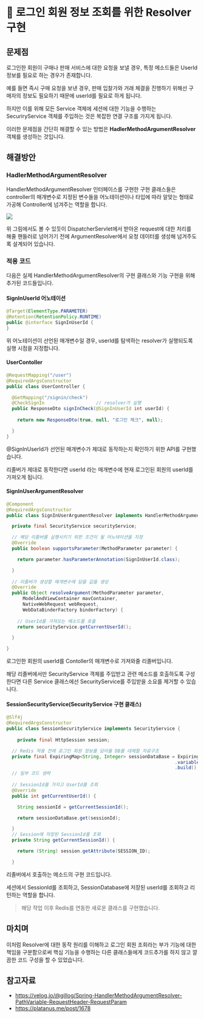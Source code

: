 # :pushpin: 로그인 회원 정보 조회를 위한 Resolver 구현
## 문제점
로그인한 회원이 구매나 판매 서비스에 대한 요청을 보낼 경우, 특정 메소드들은 UserId 정보를 필요로 하는 경우가 존재합니다.

예를 들면 즉시 구매 요청을 보낸 경우, 판매 입찰가와 거래 체결을 진행하기 위해선 구매자의 정보도 필요하기 때문에 userId를 필요로 하게 됩니다. 

하지만 이를 위해 모든 Service 객체에 세션에 대한 기능을 수행하는 SecuriryService 객체를 주입하는 것은 복잡한 연결 구조를 가지게 됩니다.

이러한 문제점을 간단히 해결할 수 있는 방법은 **HadlerMethodArgumentResolver** 객체를 생성하는 것입니다.

## 해결방안
### HadlerMethodArgumentResolver
HandlerMethodArgumentResolver 인터페이스를 구현한 구현 클래스들은 controller의 매개변수로 지정된 변수들을 어노테이션이나 타입에 따라 알맞는 형태로 가공해 Controller에 넘겨주는 역할을 합니다.

![](https://platanus.me/wp-content/uploads/2021/09/04857c3909c14b24bef63927501b9afd.png)

위 그림에서도 볼 수 있듯이 DispatcherServlet에서 받아온 request에 대한 처리를 해줄 핸들러로 넘어가기 전에 ArgumentResolver에서 요청 데이터를 생성해 넘겨주도록 설계되어 있습니다.

### 적용 코드
다음은 실제 HandlerMethodArgumentResolver의 구현 클래스와 기능 구현을 위해 추가된 코드들입니다. 

#### SignInUserId 어노테이션
```java
@Target(ElementType.PARAMETER)
@Retention(RetentionPolicy.RUNTIME)
public @interface SignInUserId {
}
```
위 어노테이션이 선언된 매개변수일 경우, userId를 탐색하는 resolver가 실행되도록 실행 시점을 지정합니다.


#### UserContoller
```java
@RequestMapping("/user")
@RequiredArgsConstructor
public class UserController {

  @GetMapping("/signin/check")
  @CheckSignIn                   // resolver가 실행
  public ResponseDto signInCheck(@SignInUserId int userId) {
    
    return new ResponseDto(true, null, "로그인 체크", null);

  }
}
```
@SignInUserId가 선언된 매개변수가 제대로 동작하는지 확인하기 위한 API를 구현했습니다.

리졸버가 제대로 동작한다면 userId 라는 매개변수에 현재 로그인된 회원의 userId를 가져오게 됩니다.

#### SignInUserArgumentResolver
```java
@Component
@RequiredArgsConstructor
public class SignInUserArgumentResolver implements HandlerMethodArgumentResolver {

  private final SecurityService securityService;

  // 해당 리졸버를 실행시키기 위한 조건이 될 어노테이션을 지정
  @Override
  public boolean supportsParameter(MethodParameter parameter) {

    return parameter.hasParameterAnnotation(SignInUserId.class);

  }
  
  // 리졸버가 생성할 매개변수에 담을 값을 생성
  @Override
  public Object resolveArgument(MethodParameter parameter,
      ModelAndViewContainer mavContainer,
      NativeWebRequest webRequest,
      WebDataBinderFactory binderFactory) {
      
    // UserId를 가져오는 메소드를 호출
    return securityService.getCurrentUserId();

  }

}

```
로그인한 회원의 userId를 Contoller의 매개변수로 가져와줄 리졸버입니다. 

해당 리졸버에서만 SecurityService 객체를 주입받고 관련 메소드를 호출하도록 구성한다면 다른 Service 클래스에선 SecurityService를 주입받을 소요를 제거할 수 있습니다.

#### SessionSecurityService(SecurityService 구현 클래스)
```java
@Slf4j
@RequiredArgsConstructor
public class SessionSecurityService implements SecurityService {
  
    private final HttpSession session;

  // Redis 적용 전에 로그인 회원 정보를 담아둘 DB를 대체할 자료구조
  private final ExpiringMap<String, Integer> sessionDataBase = ExpiringMap.builder()
                                                              .variableExpiration()
                                                              .build();
  // 일부 코드 생략
  
  // SessionId를 가지고 UserId를 조회
  @Override
  public int getCurrentUserId() {

    String sessionId = getCurrentSessionId();

    return sessionDataBase.get(sessionId);

  }
  // Session에 저장된 SessionId를 조회
  private String getCurrentSessionId() {

    return (String) session.getAttribute(SESSION_ID);

  }
```
리졸버에서 호출하는 메소드의 구현 코드입니다.

세션에서 SessionId를 조회하고, SessionDatabase에 저장된 userId를 조회하고 리턴하는 역할을 합니다.

> 해당 작업 이후 Redis를 연동한 새로운 클래스를 구현했습니다.

## 마치며
이처럼 Resolver에 대한 동작 원리를 이해하고 로그인 회원 조회라는 부가 기능에 대한 책임을 구분함으로써 핵심 기능을 수행하는 다른 클래스들에게 코드추가를 하지 않고 깔끔한 코드 구성을 할 수 있었습니다.

## 참고자료
- https://velog.io/@gillog/Spring-HandlerMethodArgumentResolver-PathVariable-RequestHeader-RequestParam
- https://platanus.me/post/1678
